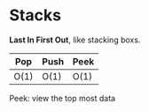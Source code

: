 # Stacks
<b>Last In First Out</b>, like stacking boxs.

| Pop | Push | Peek |
|-----|------|------|
| O(1)| O(1) | O(1) |

Peek: view the top most data
